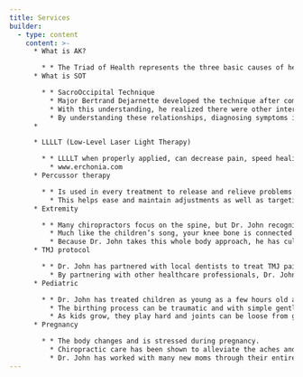 ```yaml
---
title: Services
builder:
  - type: content
    content: >-
      * What is AK?

        * * The Triad of Health represents the three basic causes of health problems - Structural, Chemical, and Mental. Applied Kinesiology is a diagnostic technique that evaluates the Triad of Health using manual muscle testing. By using Applied Kinesiology, Dr. John can evaluate the body non-invasively to identify the root causes of health problems.
      * What is SOT

        * * SacroOccipital Technique
          * Major Bertrand Dejarnette developed the technique after coming to understand the interconnected relationship between the sacrum (the base of your spine) and the occipital (the base of your skull).
          * With this understanding, he realized there were other interconnected relationships between parts of the body that might not be close to each other or obviously related.  
          * By understanding these relationships, diagnosing symptoms is expedited allowing Dr. John to get to the net root of the problem faster than conventional approaches
      *

      * LLLLT (Low-Level Laser Light Therapy)

        * * LLLLT when properly applied, can decrease pain, speed healing, and increase blood flow to a painful or damaged area of the body.
          * www.erchonia.com
      * Percussor therapy

        * * Is used in every treatment to release and relieve problems in interconnective tissue.
          * This helps ease and maintain adjustments as well as targeting specific problems in muscles and tendons.
      * Extremity

        * * Many chiropractors focus on the spine, but Dr. John recognizes that chiropractic can help the entire body.  
          * Much like the children’s song, your knee bone is connected to your thigh bone and your thigh bone is connected to your hip bone and your hip bone is connected your back bone. By treated problems down the line, you can alleviate and prevent seemingly unrelated issues.
          * Because Dr. John takes this whole body approach, he has cultivated the knowledge to treat many different issues like sports injuries or repeated stress injuries like tendonitis or carpal tunnel.   
      * TMJ protocol

        * * Dr. John has partnered with local dentists to treat TMJ pain and dysfunction. 
          * By partnering with other healthcare professionals, Dr. John can develop a treatment plan for each patient's specific needs. 
      * Pediatric

        * * Dr. John has treated children as young as a few hours old all the way to adulthood. He recognizes that children are not tiny adults. A careful gentle approach is necessary to treat their growing bodies.
          * The birthing process can be traumatic and with simple gentle adjustments problems can be corrected that cause issues with ear infections, headaches, problems with latching and many more. 
          * As kids grow, they play hard and joints can be loose from growth. This combination can result in joint problems. Regular adjustments can relieve pain and avoid complex medical procedures.  
      * Pregnancy

        * * The body changes and is stressed during pregnancy. 
          * Chiropractic care has been shown to alleviate the aches and pains that go along with pregnancy and may shorten delivery times and decrease the likelihood of complications during delivery. 
          * Dr. John has worked with many new moms through their entire pregnancy journey.
---
```

